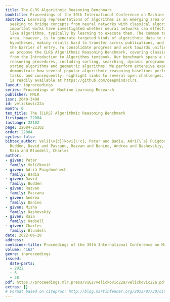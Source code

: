 ```yaml
---
title: The CLRS Algorithmic Reasoning Benchmark
booktitle: Proceedings of the 39th International Conference on Machine Learning
abstract: Learning representations of algorithms is an emerging area of machine learning,
  seeking to bridge concepts from neural networks with classical algorithms. Several
  important works have investigated whether neural networks can effectively reason
  like algorithms, typically by learning to execute them. The common trend in the
  area, however, is to generate targeted kinds of algorithmic data to evaluate specific
  hypotheses, making results hard to transfer across publications, and increasing
  the barrier of entry. To consolidate progress and work towards unified evaluation,
  we propose the CLRS Algorithmic Reasoning Benchmark, covering classical algorithms
  from the Introduction to Algorithms textbook. Our benchmark spans a variety of algorithmic
  reasoning procedures, including sorting, searching, dynamic programming, graph algorithms,
  string algorithms and geometric algorithms. We perform extensive experiments to
  demonstrate how several popular algorithmic reasoning baselines perform on these
  tasks, and consequently, highlight links to several open challenges. Our library
  is readily available at https://github.com/deepmind/clrs.
layout: inproceedings
series: Proceedings of Machine Learning Research
publisher: PMLR
issn: 2640-3498
id: velickovic22a
month: 0
tex_title: The {CLRS} Algorithmic Reasoning Benchmark
firstpage: 22084
lastpage: 22102
page: 22084-22102
order: 22084
cycles: false
bibtex_author: Veli{\v{c}}kovi{\'c}, Petar and Badia, Adri{\`a} Puigdom{\`e}nech and
  Budden, David and Pascanu, Razvan and Banino, Andrea and Dashevskiy, Misha and Hadsell,
  Raia and Blundell, Charles
author:
- given: Petar
  family: Veličković
- given: Adrià Puigdomènech
  family: Badia
- given: David
  family: Budden
- given: Razvan
  family: Pascanu
- given: Andrea
  family: Banino
- given: Misha
  family: Dashevskiy
- given: Raia
  family: Hadsell
- given: Charles
  family: Blundell
date: 2022-06-28
address:
container-title: Proceedings of the 39th International Conference on Machine Learning
volume: '162'
genre: inproceedings
issued:
  date-parts:
  - 2022
  - 6
  - 28
pdf: https://proceedings.mlr.press/v162/velickovic22a/velickovic22a.pdf
extras: []
# Format based on citeproc: http://blog.martinfenner.org/2013/07/30/citeproc-yaml-for-bibliographies/
---
```

